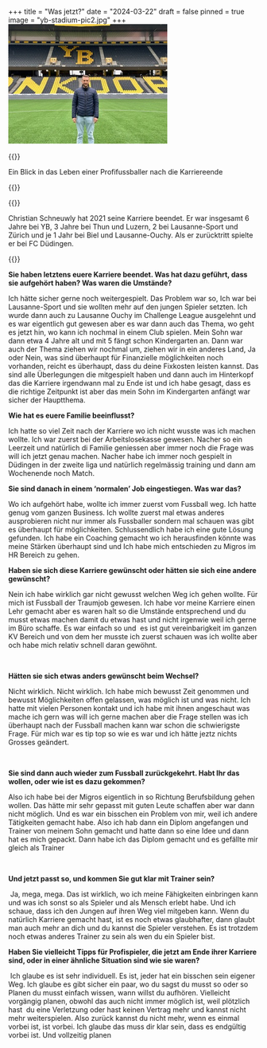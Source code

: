 +++
title = "Was jetzt?"
date = "2024-03-22"
draft = false
pinned = true
image = "yb-stadium-pic2.jpg"
+++
![Christian Schneuwly auf dem Feld im YB Stadion](yb-stadium-pic2.jpg)

{{<lead>}}

Ein Blick in das Leben einer Profifussballer nach die Karriereende

{{</lead>}}

{{<box>}}

Christian Schneuwly hat 2021 seine Karriere beendet. Er war insgesamt 6 Jahre bei YB, 3 Jahre bei Thun und Luzern, 2 bei Lausanne-Sport und Zürich und je 1 Jahr bei Biel und Lausanne-Ouchy. Als er zurücktritt spielte er bei FC Düdingen.

{{</box>}}



**Sie haben letztens euere Karriere beendet. Was hat dazu geführt, dass sie aufgehört haben? Was waren die Umstände?**

 Ich hätte sicher gerne noch weitergespielt. Das Problem war so, Ich war bei Lausanne-Sport und sie wollten mehr auf den jungen Spieler setzten. Ich wurde dann auch zu Lausanne Ouchy im Challenge League ausgelehnt und es war eigentlich gut gewesen aber es war dann auch das Thema, wo geht es jetzt hin, wo kann ich nochmal in einem Club spielen. Mein Sohn war dann etwa 4 Jahre alt und mit 5 fängt schon Kindergarten an. Dann war auch der Thema ziehen wir nochmal um, ziehen wir in ein anderes Land, Ja oder Nein, was sind überhaupt für Finanzielle möglichkeiten noch vorhanden, reicht es überhaupt, dass du deine Fixkosten leisten kannst. Das sind alle Überlegungen die mitgespielt haben und dann auch im Hinterkopf das die Karriere irgendwann mal zu Ende ist und ich habe gesagt, dass es die richtige Zeitpunkt ist aber das mein Sohn im Kindergarten anfängt war sicher der Hauptthema.



**Wie hat es euere Familie beeinflusst?**

Ich hatte so viel Zeit nach der Karriere wo ich nicht wusste was ich machen wollte. Ich war zuerst bei der Arbeitslosekasse gewesen. Nacher so ein Leerzeit und natürlich di Familie geniessen aber immer noch die Frage was will ich jetzt genau machen. Nacher habe ich immer noch gespielt in Düdingen in der zweite liga und natürlich regelmässig training und dann am Wochenende noch Match.



**Sie sind danach in einem ‘normalen’ Job eingestiegen. Was war das?**

Wo ich aufgehört habe, wollte ich immer zuerst vom Fussball weg. Ich hatte genug vom ganzen Business. Ich wollte zuerst mal etwas anderes ausprobieren nicht nur immer als Fussballer sondern mal schauen was gibt es überhaupt für möglichkeiten. Schlussendlich habe ich eine gute Lösung gefunden. Ich habe ein Coaching gemacht wo ich herausfinden könnte was meine Stärken überhaupt sind und Ich habe mich entschieden zu Migros im HR Bereich zu gehen.



**Haben sie sich diese Karriere gewünscht oder hätten sie sich eine andere gewünscht?**

Nein ich habe wirklich gar nicht gewusst welchen Weg ich gehen wollte. Für mich ist Fussball der Traumjob gewesen. Ich habe vor meine Karriere einen Lehr gemacht aber es waren halt so die Umstände entsprechend und du musst etwas machen damit du etwas hast und nicht irgenwie weil ich gerne im Büro schaffe. Es war einfach so und  es ist gut vereinbarigkeit im ganzen KV Bereich und von dem her musste ich zuerst schauen was ich wollte aber och habe mich relativ schnell daran gewöhnt.

 

**Hätten sie sich etwas anders gewünscht beim Wechsel?**

Nicht wirklich. Nicht wirklich. Ich habe mich bewusst Zeit genommen und bewusst Möglichkeiten offen gelassen, was möglich ist und was nicht. Ich hatte mit vielen Personen kontakt und ich habe mit ihnen angeschaut was mache ich gern was will ich gerne machen aber die Frage stellen was ich überhaupt nach der Fussball machen kann war schon die schwierigste Frage. Für mich war es tip top so wie es war und ich hätte jeztz nichts Grosses geändert.

 

**Sie sind dann auch wieder zum Fussball zurückgekehrt. Habt Ihr das wollen, oder wie ist es dazu gekommen?** 

Also ich habe bei der Migros eigentlich in so Richtung Berufsbildung gehen wollen. Das hätte mir sehr gepasst mit guten Leute schaffen aber war dann nicht möglich. Und es war ein bisschen ein Problem von mir, weil ich andere Tätigkeiten gemacht habe. Also ich hab dann ein Diplom angefangen und Trainer von meinem Sohn gemacht und hatte dann so eine Idee und dann hat es mich gepackt. Dann habe ich das Diplom gemacht und es gefällte mir gleich als Trainer

 

**Und jetzt passt so, und kommen Sie gut klar mit Trainer sein?** 

 Ja, mega, mega. Das ist wirklich, wo ich meine Fähigkeiten einbringen kann und was ich sonst so als Spieler und als Mensch erlebt habe. Und ich schaue, dass ich den Jungen auf ihren Weg viel mitgeben kann. Wenn du natürlich Karriere gemacht hast, ist es noch etwas glaubhafter, dann glaubt man auch mehr an dich und du kannst die Spieler verstehen. Es ist trotzdem noch etwas anderes Trainer zu sein als wen du ein Spieler bist. 



**Haben Sie vielleicht Tipps für Profispieler, die jetzt am Ende ihrer Karriere sind, oder in einer ähnliche Situation sind wie sie waren?** 

 Ich glaube es ist sehr individuell. Es ist, jeder hat ein bisschen sein eigener Weg. Ich glaube es gibt sicher ein paar, wo du sagst du musst so oder so Planen du musst einfach wissen, wann willst du aufhören. Vielleicht vorgängig planen, obwohl das auch nicht immer möglich ist, weil plötzlich hast  du eine Verletzung oder hast keinen Vertrag mehr und kannst nicht mehr weiterspielen. Also zurück kannst du nicht mehr, wenn es einmal vorbei ist, ist vorbei. Ich glaube das muss dir klar sein, dass es endgültig vorbei ist. Und vollzeitig planen

![]()

![]()